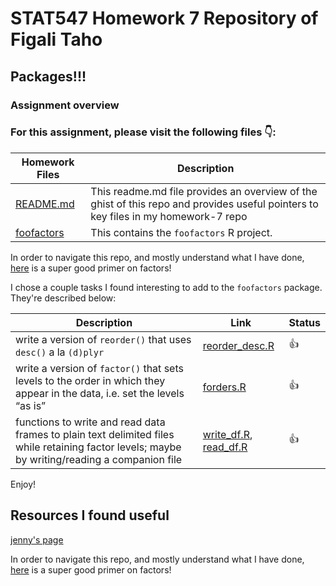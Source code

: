 # STAT547 Homework 7 Repository of Figali Taho 

## Packages!!!

### Assignment overview

### For this assignment, please visit the following files :point_down::

|   **Homework Files**   | **Description** |
|----------------|------------|
|[README.md](https://github.com/STAT545-UBC-students/hw07-figalit/blob/master/README.md)|This readme.md file provides an overview of the ghist of this repo and provides useful pointers to key files in my homework-7 repo |
|[foofactors](https://github.com/STAT545-UBC-students/hw07-figalit/blob/master/foofactors)| This contains the `foofactors` R project.  |

In order to navigate this repo, and mostly understand what I have done, [here](https://www.stat.berkeley.edu/~s133/factors.html) is a super good primer on factors!

I chose a couple tasks I found interesting to add to the `foofactors` package. They're described below:

| **Description**  | **Link** | **Status** |
|------------------|----------|------------|
| write a version of `reorder()` that uses `desc()` a la `(d)plyr` | [reorder_desc.R](https://github.com/STAT545-UBC-students/hw07-figalit/blob/master/foofactors/R/reorder_desc.R) | 👍 |
| write a version of `factor()` that sets levels to the order in which they appear in the data, i.e. set the levels “as is” | [forders.R](https://github.com/STAT545-UBC-students/hw07-figalit/blob/master/foofactors/R/forders.R) | 👍 |
| functions to write and read data frames to plain text delimited files while retaining factor levels; maybe by writing/reading a companion file | [write_df.R](https://github.com/STAT545-UBC-students/hw07-figalit/blob/master/foofactors/R/write_df.R), [read_df.R](https://github.com/STAT545-UBC-students/hw07-figalit/blob/master/foofactors/R/read_df.R) | 👍 |

Enjoy!

## Resources I found useful

[jenny's page](https://www.stat.ubc.ca/~jenny/STAT545A/block05_getNumbersOut.html#saverds-and-readrds)

In order to navigate this repo, and mostly understand what I have done, [here](https://www.stat.berkeley.edu/~s133/factors.html) is a super good primer on factors!
